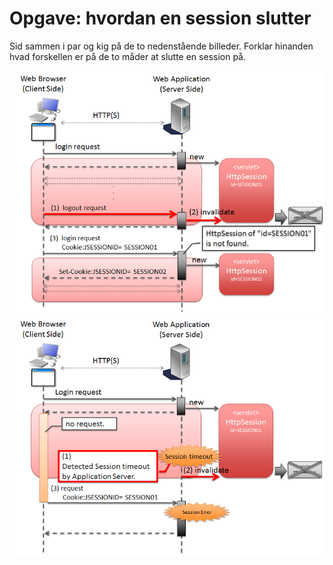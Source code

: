 # Opgave: hvordan en session slutter


Sid sammen i par og kig på de to nedenstående billeder.
Forklar hinanden hvad forskellen er på de to måder at slutte en session på.

<img src="sessions2.png" alt="Alt Text" width="1000">

<img src="session3.png" alt="Alt Text" width="1000">